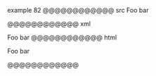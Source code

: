 example 82
@@@@@@@@@@@@ src
Foo
    bar

@@@@@@@@@@@@ xml
<?xml version="1.0" encoding="UTF-8"?>
<!DOCTYPE document SYSTEM "CommonMark.dtd">
<document xmlns="http://commonmark.org/xml/1.0">
  <paragraph>
    <text>Foo</text>
    <softbreak />
    <text>bar</text>
  </paragraph>
</document>
@@@@@@@@@@@@ html
<p>Foo
bar</p>
@@@@@@@@@@@@
